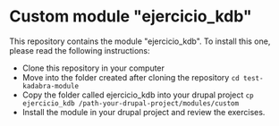 # Custom module "ejercicio_kdb"

This repository contains the module "ejercicio_kdb". To install this one, please read the following instructions:

- Clone this repository in your computer
- Move into the folder created after cloning the repository 
  `cd test-kadabra-module`
- Copy the folder called ejercicio_kdb into your drupal project
  `cp ejercicio_kdb /path-your-drupal-project/modules/custom`
- Install the module in your drupal project and review the exercises.